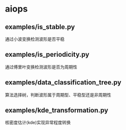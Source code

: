 # aiops

## examples/is_stable.py
通过小波变换检测波形是否平稳

## examples/is_periodicity.py
通过傅里叶变换检测波形是否为周期性

## examples/data_classification_tree.py
算法选择树，判断波形属于周期型、平稳型还是非周期性

## examples/kde_transformation.py
核密度估计(kde)实现异常程度转换